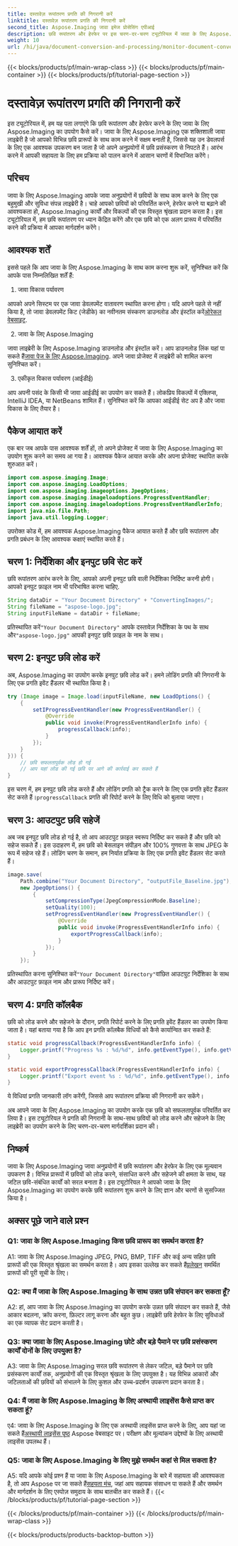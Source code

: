 ```yaml
---
title: दस्तावेज़ रूपांतरण प्रगति की निगरानी करें
linktitle: दस्तावेज़ रूपांतरण प्रगति की निगरानी करें
second_title: Aspose.Imaging जावा इमेज प्रोसेसिंग एपीआई
description: छवि रूपांतरण और हेरफेर पर इस चरण-दर-चरण ट्यूटोरियल में जावा के लिए Aspose.Imaging का उपयोग करना सीखें।
weight: 10
url: /hi/java/document-conversion-and-processing/monitor-document-conversion-progress/
---
```


{{< blocks/products/pf/main-wrap-class >}}
{{< blocks/products/pf/main-container >}}
{{< blocks/products/pf/tutorial-page-section >}}

# दस्तावेज़ रूपांतरण प्रगति की निगरानी करें

इस ट्यूटोरियल में, हम यह पता लगाएंगे कि छवि रूपांतरण और हेरफेर करने के लिए जावा के लिए Aspose.Imaging का उपयोग कैसे करें। जावा के लिए Aspose.Imaging एक शक्तिशाली जावा लाइब्रेरी है जो आपको विभिन्न छवि प्रारूपों के साथ काम करने में सक्षम बनाती है, जिससे यह उन डेवलपर्स के लिए एक आवश्यक उपकरण बन जाता है जो अपने अनुप्रयोगों में छवि प्रसंस्करण से निपटते हैं। आरंभ करने में आपकी सहायता के लिए हम प्रक्रिया को पालन करने में आसान चरणों में विभाजित करेंगे।

## परिचय

जावा के लिए Aspose.Imaging आपके जावा अनुप्रयोगों में छवियों के साथ काम करने के लिए एक बहुमुखी और सुविधा संपन्न लाइब्रेरी है। चाहे आपको छवियों को परिवर्तित करने, हेरफेर करने या बढ़ाने की आवश्यकता हो, Aspose.Imaging कार्यों और विकल्पों की एक विस्तृत श्रृंखला प्रदान करता है। इस ट्यूटोरियल में, हम छवि रूपांतरण पर ध्यान केंद्रित करेंगे और एक छवि को एक अलग प्रारूप में परिवर्तित करने की प्रक्रिया में आपका मार्गदर्शन करेंगे।

## आवश्यक शर्तें

इससे पहले कि आप जावा के लिए Aspose.Imaging के साथ काम करना शुरू करें, सुनिश्चित करें कि आपके पास निम्नलिखित शर्तें हैं:

1. जावा विकास पर्यावरण

आपको अपने सिस्टम पर एक जावा डेवलपमेंट वातावरण स्थापित करना होगा। यदि आपने पहले से नहीं किया है, तो जावा डेवलपमेंट किट (जेडीके) का नवीनतम संस्करण डाउनलोड और इंस्टॉल करें[ओरेकल वेबसाइट](https://www.oracle.com/java/technologies/javase-downloads).

2. जावा के लिए Aspose.Imaging

 जावा लाइब्रेरी के लिए Aspose.Imaging डाउनलोड और इंस्टॉल करें। आप डाउनलोड लिंक यहां पा सकते हैं[जावा पेज के लिए Aspose.Imaging](https://releases.aspose.com/imaging/java/). अपने जावा प्रोजेक्ट में लाइब्रेरी को शामिल करना सुनिश्चित करें।

3. एकीकृत विकास पर्यावरण (आईडीई)

आप अपनी पसंद के किसी भी जावा आईडीई का उपयोग कर सकते हैं। लोकप्रिय विकल्पों में एक्लिप्स, IntelliJ IDEA, या NetBeans शामिल हैं। सुनिश्चित करें कि आपका आईडीई सेट अप है और जावा विकास के लिए तैयार है।

## पैकेज आयात करें

एक बार जब आपके पास आवश्यक शर्तें हों, तो अपने प्रोजेक्ट में जावा के लिए Aspose.Imaging का उपयोग शुरू करने का समय आ गया है। आवश्यक पैकेज आयात करके और अपना प्रोजेक्ट स्थापित करके शुरुआत करें।

```java
import com.aspose.imaging.Image;
import com.aspose.imaging.LoadOptions;
import com.aspose.imaging.imageoptions.JpegOptions;
import com.aspose.imaging.imageloadoptions.ProgressEventHandler;
import com.aspose.imaging.imageloadoptions.ProgressEventHandlerInfo;
import java.nio.file.Path;
import java.util.logging.Logger;
```

उपरोक्त कोड में, हम आवश्यक Aspose.Imaging पैकेज आयात करते हैं और छवि रूपांतरण और प्रगति प्रबंधन के लिए आवश्यक कक्षाएं स्थापित करते हैं।

## चरण 1: निर्देशिका और इनपुट छवि सेट करें

छवि रूपांतरण आरंभ करने के लिए, आपको अपनी इनपुट छवि वाली निर्देशिका निर्दिष्ट करनी होगी। आपको इनपुट फ़ाइल नाम भी परिभाषित करना चाहिए.

```java
String dataDir = "Your Document Directory" + "ConvertingImages/";
String fileName = "aspose-logo.jpg";
String inputFileName = dataDir + fileName;
```

 प्रतिस्थापित करें`"Your Document Directory"` आपके दस्तावेज़ निर्देशिका के पथ के साथ और`"aspose-logo.jpg"` आपकी इनपुट छवि फ़ाइल के नाम के साथ।

## चरण 2: इनपुट छवि लोड करें

अब, Aspose.Imaging का उपयोग करके इनपुट छवि लोड करें। हमने लोडिंग प्रगति की निगरानी के लिए एक प्रगति इवेंट हैंडलर भी स्थापित किया है।

```java
try (Image image = Image.load(inputFileName, new LoadOptions() {
    {
        setIProgressEventHandler(new ProgressEventHandler() {
            @Override
            public void invoke(ProgressEventHandlerInfo info) {
                progressCallback(info);
            }
        });
    }
})) {
    // छवि सफलतापूर्वक लोड हो गई
    // आप यहां लोड की गई छवि पर आगे की कार्रवाई कर सकते हैं
}
```

 इस चरण में, हम इनपुट छवि लोड करते हैं और लोडिंग प्रगति को ट्रैक करने के लिए एक प्रगति इवेंट हैंडलर सेट करते हैं।`progressCallback` प्रगति की रिपोर्ट करने के लिए विधि को बुलाया जाएगा।

## चरण 3: आउटपुट छवि सहेजें

अब जब इनपुट छवि लोड हो गई है, तो आप आउटपुट फ़ाइल स्वरूप निर्दिष्ट कर सकते हैं और छवि को सहेज सकते हैं। इस उदाहरण में, हम छवि को बेसलाइन संपीड़न और 100% गुणवत्ता के साथ JPEG के रूप में सहेज रहे हैं। लोडिंग चरण के समान, हम निर्यात प्रक्रिया के लिए एक प्रगति इवेंट हैंडलर सेट करते हैं।

```java
image.save(
    Path.combine("Your Document Directory", "outputFile_Baseline.jpg"),
    new JpegOptions() {
        {
            setCompressionType(JpegCompressionMode.Baseline);
            setQuality(100);
            setProgressEventHandler(new ProgressEventHandler() {
                @Override
                public void invoke(ProgressEventHandlerInfo info) {
                    exportProgressCallback(info);
                }
            });
        }
    });
```

 प्रतिस्थापित करना सुनिश्चित करें`"Your Document Directory"`वांछित आउटपुट निर्देशिका के साथ और आउटपुट फ़ाइल नाम और प्रारूप निर्दिष्ट करें।

## चरण 4: प्रगति कॉलबैक

छवि को लोड करने और सहेजने के दौरान, प्रगति रिपोर्ट करने के लिए प्रगति इवेंट हैंडलर का उपयोग किया जाता है। यहां बताया गया है कि आप इन प्रगति कॉलबैक विधियों को कैसे कार्यान्वित कर सकते हैं:

```java
static void progressCallback(ProgressEventHandlerInfo info) {
    Logger.printf("Progress %s : %d/%d", info.getEventType(), info.getValue(), info.getMaxValue());
}

static void exportProgressCallback(ProgressEventHandlerInfo info) {
    Logger.printf("Export event %s : %d/%d", info.getEventType(), info.getValue(), info.getMaxValue());
}
```

ये विधियां प्रगति जानकारी लॉग करेंगी, जिससे आप रूपांतरण प्रक्रिया की निगरानी कर सकेंगे।

अब आपने जावा के लिए Aspose.Imaging का उपयोग करके एक छवि को सफलतापूर्वक परिवर्तित कर लिया है। इस ट्यूटोरियल ने प्रगति की निगरानी के साथ-साथ छवियों को लोड करने और सहेजने के लिए लाइब्रेरी का उपयोग करने के लिए चरण-दर-चरण मार्गदर्शिका प्रदान की।

## निष्कर्ष

जावा के लिए Aspose.Imaging जावा अनुप्रयोगों में छवि रूपांतरण और हेरफेर के लिए एक मूल्यवान उपकरण है। विभिन्न प्रारूपों में छवियों को लोड करने, संसाधित करने और सहेजने की क्षमता के साथ, यह जटिल छवि-संबंधित कार्यों को सरल बनाता है। इस ट्यूटोरियल ने आपको जावा के लिए Aspose.Imaging का उपयोग करके छवि रूपांतरण शुरू करने के लिए ज्ञान और चरणों से सुसज्जित किया है।

## अक्सर पूछे जाने वाले प्रश्न

### Q1: जावा के लिए Aspose.Imaging किस छवि प्रारूप का समर्थन करता है?

A1: जावा के लिए Aspose.Imaging JPEG, PNG, BMP, TIFF और कई अन्य सहित छवि प्रारूपों की एक विस्तृत श्रृंखला का समर्थन करता है। आप इसका उल्लेख कर सकते हैं[प्रलेखन](https://reference.aspose.com/imaging/java/) समर्थित प्रारूपों की पूरी सूची के लिए।

### Q2: क्या मैं जावा के लिए Aspose.Imaging के साथ उन्नत छवि संपादन कर सकता हूँ?

A2: हां, आप जावा के लिए Aspose.Imaging का उपयोग करके उन्नत छवि संपादन कर सकते हैं, जैसे आकार बदलना, क्रॉप करना, फ़िल्टर लागू करना और बहुत कुछ। लाइब्रेरी छवि हेरफेर के लिए सुविधाओं का एक व्यापक सेट प्रदान करती है।

### Q3: क्या जावा के लिए Aspose.Imaging छोटे और बड़े पैमाने पर छवि प्रसंस्करण कार्यों दोनों के लिए उपयुक्त है?

A3: जावा के लिए Aspose.Imaging सरल छवि रूपांतरण से लेकर जटिल, बड़े पैमाने पर छवि प्रसंस्करण कार्यों तक, अनुप्रयोगों की एक विस्तृत श्रृंखला के लिए उपयुक्त है। यह विभिन्न आकारों और जटिलताओं की छवियों को संभालने के लिए कुशल और उच्च-प्रदर्शन उपकरण प्रदान करता है।

### Q4: मैं जावा के लिए Aspose.Imaging के लिए अस्थायी लाइसेंस कैसे प्राप्त कर सकता हूं?

 ए4: जावा के लिए Aspose.Imaging के लिए एक अस्थायी लाइसेंस प्राप्त करने के लिए, आप यहां जा सकते हैं[अस्थायी लाइसेंस पृष्ठ](https://purchase.aspose.com/temporary-license/) Aspose वेबसाइट पर। परीक्षण और मूल्यांकन उद्देश्यों के लिए अस्थायी लाइसेंस उपलब्ध हैं।

### Q5: जावा के लिए Aspose.Imaging के लिए मुझे समर्थन कहां से मिल सकता है?

 A5: यदि आपके कोई प्रश्न हैं या जावा के लिए Aspose.Imaging के बारे में सहायता की आवश्यकता है, तो आप Aspose पर जा सकते हैं[सहयता मंच](https://forum.aspose.com/), जहां आप सहायक संसाधन पा सकते हैं और समर्थन और मार्गदर्शन के लिए एस्पोज़ समुदाय के साथ बातचीत कर सकते हैं।
{{< /blocks/products/pf/tutorial-page-section >}}

{{< /blocks/products/pf/main-container >}}
{{< /blocks/products/pf/main-wrap-class >}}

{{< blocks/products/products-backtop-button >}}
